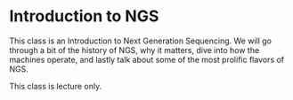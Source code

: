 # Introduction to NGS
This class is an Introduction to Next Generation Sequencing. We will go through a bit of the history of NGS, why it matters, dive into how the machines operate, and lastly talk about some of the most prolific flavors of NGS. 

This class is lecture only. 